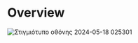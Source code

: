 # Overview

![Στιγμιότυπο οθόνης 2024-05-18 025301](https://github.com/miltiadiss/Computer-Architecture-I-Lab/assets/45690339/0946d8ff-5aab-4791-bc11-f2dbe119e453)
